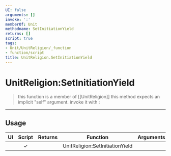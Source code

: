 ```yaml
---
UI: false
arguments: []
invoke: ':'
memberOf: Unit
methodname: SetInitiationYield
returns: []
script: true
tags:
- Unit/UnitReligion/_function
- function/script
title: UnitReligion.SetInitiationYield
---
```

# UnitReligion:SetInitiationYield
> this function is a member of [[UnitReligion]]
> this method expects an implicit "self" argument. invoke it with `:`
-----
## Usage
|  UI | Script | Returns | Function | Arguments |
|:---:|:------:|-------:|:--------:|:---------|
| |✓||UnitReligion:SetInitiationYield||
